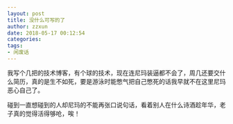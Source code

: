```yaml
---
layout: post
title: 没什么可写的了
author: zzxun
date: 2018-05-17 00:12:54
categories: 
tags:
- 闲废话
---
```


我写个几把的技术博客，有个球的技术，现在连尼玛装逼都不会了，周几还要交什么简历，真的是生不如死，要是游泳时能憋气把自己憋死的话我早就不在这里尼玛恶心自己了。

碰到一直想碰到的人却尼玛的不能再张口说句话，看着别人在什么诗酒趁年华，老子真的觉得活得够呛，唉！

